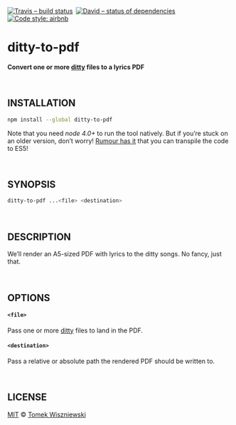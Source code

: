 [![Travis – build status
](https://img.shields.io/travis/magnificat/ditty-to-pdf/master.svg?style=flat-square
)](https://travis-ci.org/magnificat/ditty-to-pdf
) [![David – status of dependencies
](https://img.shields.io/david/magnificat/ditty-to-pdf.svg?style=flat-square
)](https://david-dm.org/magnificat/ditty-to-pdf
) [![Code style: airbnb
](https://img.shields.io/badge/code%20style-airbnb-777777.svg?style=flat-square
)](https://github.com/airbnb/javascript
)




# ditty-to-pdf

**Convert one or more [ditty](https://git.io/ditty) files to a lyrics PDF**







<a id="/installation"></a>&nbsp;

## INSTALLATION

```sh
npm install --global ditty-to-pdf
```

Note that you need *node 4.0+* to run the tool natively. But if you’re stuck on an older version, don’t worry! [Rumour has it](https://github.com/tomekwi/elm-live/issues/2#issuecomment-156698732) that you can transpile the code to ES5!




<a id="/synopsis"></a>&nbsp;

## SYNOPSIS

```sh
ditty-to-pdf ...<file> <destination>
```




<a id="/description"></a>&nbsp;

## DESCRIPTION

We’ll render an A5-sized PDF with lyrics to the ditty songs. No fancy, just that.




<a id="/options"></a>&nbsp;

## OPTIONS

#### `<file>`
Pass one or more [ditty](https://git.io/ditty) files to land in the PDF.

#### `<destination>`
Pass a relative or absolute path the rendered PDF should be written to.




<a id="/license"></a>&nbsp;

## LICENSE

[MIT](./License.md) © [Tomek Wiszniewski](https://github.com/tomekwi)
